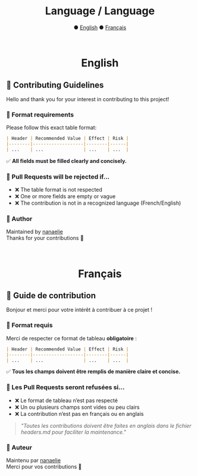<h1 align="center">Language / Language</h1>

<p  align="center">
    ● <a href="#english">English</a>
    ● <a href="#français">Français</a>
</p>

<br>

<h1 align="center">English</h1>

## 🤝 Contributing Guidelines

Hello and thank you for your interest in contributing to this project!

### 📄 Format requirements

Please follow this exact table format:

```markdown
| Header | Recommended Value | Effect | Risk |
|--------|-------------------|--------|------|
| ...    | ...               | ...    | ...  |
```

✅ **All fields must be filled clearly and concisely.**

### 🚫 Pull Requests will be rejected if...

* ❌ The table format is not respected
* ❌ One or more fields are empty or vague
* ❌ The contribution is not in a recognized language (French/English)

### 👤 Author<br>
Maintained by [nanaelie](https://github.com/nanaelie)
<br>
Thanks for your contributions 💙

<br>

<h1 align="center">Français</h1>

## 🤝 Guide de contribution

Bonjour et merci pour votre intérêt à contribuer à ce projet !

### 📄 Format requis

Merci de respecter ce format de tableau **obligatoire** :

```markdown
| Header | Recommended Value | Effect | Risk |
|--------|-------------------|--------|------|
| ...    | ...               | ...    | ...  |
```

✅ **Tous les champs doivent être remplis de manière claire et concise.**

### 🚫 Les Pull Requests seront refusées si...

* ❌ Le format de tableau n’est pas respecté
* ❌ Un ou plusieurs champs sont vides ou peu clairs
* ❌ La contribution n’est pas en français ou en anglais

> *"Toutes les contributions doivent être faites en anglais dans le fichier headers.md pour faciliter la maintenance."*

### 👤 Auteur<br>
Maintenu par [nanaelie](https://github.com/nanaelie)
<br>
Merci pour vos contributions 💙

